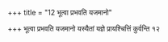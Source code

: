 +++
title = "12 भूत्वा प्रभवति यजमानो"

+++
भूत्वा प्रभवति यजमानो यस्यैतां यज्ञे प्रायश्चित्तिं कुर्वन्ति १२